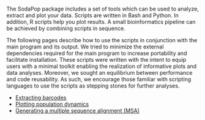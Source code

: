 The SodaPop package includes a set of tools which can be used to analyze, extract and plot your data. Scripts are written in Bash and Python. In addition, R scripts help you plot results. A small bioinformatics pipeline can be achieved by combining scripts in sequence.

The following pages describe how to use the scripts in conjunction with the main program and its output. We tried to minimize the external dependencies required for the main program to increase portability and facilitate installation. These scripts were written with the intent to equip users with a minimal toolkit enabling the realization of informative plots and data analyses. Moreover, we sought an equilibrium between performance and code reusability. As such, we encourage those familiar with scripting languages to use the scripts as stepping stones for further analyses.

- [Extracting barcodes](https://github.com/louisgt/SodaPop/wiki/Extracting-barcodes)  
- [Plotting population dynamics](https://github.com/louisgt/SodaPop/wiki/Plotting-population-dynamics)  
- [Generating a multiple sequence alignment (MSA)](https://github.com/louisgt/SodaPop/wiki/Generating-a-multiple-sequence-alignment)  